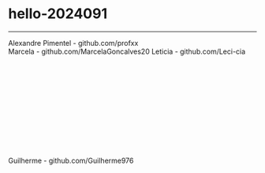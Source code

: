 # hello-2024091
------------------
Alexandre Pimentel - github.com/profxx
<br>
Marcela - github.com/MarcelaGoncalves20
Leticia - github.com/Leci-cia
<br>
<br>
<br>
<br>
<br>
<br>
<br>
<br>
<br>
<br>
<br>
<br>
<br>
Guilherme - github.com/Guilherme976

